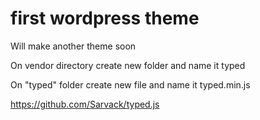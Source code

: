 # first wordpress theme
Will make another theme soon

On vendor directory create new folder and name it typed

On "typed" folder create new file and name it typed.min.js

https://github.com/Sarvack/typed.js
